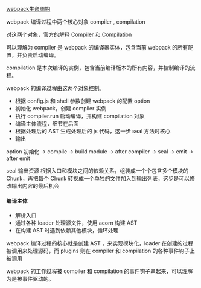 <a href="https://longgererer.github.io/2020/04/10/Webpack%E7%94%9F%E5%91%BD%E5%91%A8%E6%9C%9F/#webpack-config-js-%E5%92%8C-shell-%E8%A7%A3%E6%9E%90">webpack生命周期</a>

webpack 编译过程中两个核心对象 compiler , compilation

对这两个对象，官方的解释 <a href="https://www.webpackjs.com/contribute/writing-a-plugin/">Compiler 和 Compilation</a>

可以理解为 compiler 是 webpack 的编译器实体，包含当前 webpack 的所有配置，并负责启动编译。

compilation 是本次编译的实例，包含当前编译版本的所有内容，并控制编译的流程。

webpack 的编译过程由这两个对象控制。

 - 根据 config.js 和 shell 参数创建 webpack 的配置 option
 - 初始化 webpack，创建 compiler 实例
 - 执行 compiler.run 启动编译，并构建 compilation 对象
 - 编译主体流程，细节在后面
 - 根据处理后的 AST 生成处理后的 js 代码，这一步 seal 方法时核心
 - 输出

option 初始化 -> compile -> build module -> after compiler -> seal -> emit -> after emit

seal 输出资源
根据入口和模块之间的依赖关系，组装成一个个包含多个模块的 Chunk，再把每个 Chunk 转换成一个单独的文件加入到输出列表，这步是可以修改输出内容的最后机会

#### 编译主体

 - 解析入口
 - 通过各种 loader 处理源文件，使用 acorn 构建 AST 
 - 在构建 AST 时遇到依赖其他模块，循环处理

webpack 编译过程的核心就是创建 AST ，来实现模块化，loader 在创建的过程被调用来处理源码，而 plugins 则在 compiler 和 compilation 的各种事件钩子上被调用

webpack 的工作过程被 compiler 和 compilation 的事件钩子串起来，可以理解为是被事件驱动的。
